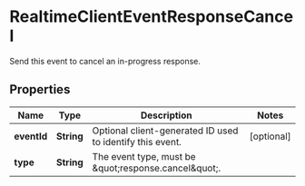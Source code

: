 

# RealtimeClientEventResponseCancel

Send this event to cancel an in-progress response.

## Properties

| Name | Type | Description | Notes |
|------------ | ------------- | ------------- | -------------|
|**eventId** | **String** | Optional client-generated ID used to identify this event. |  [optional] |
|**type** | **String** | The event type, must be \&quot;response.cancel\&quot;. |  |



